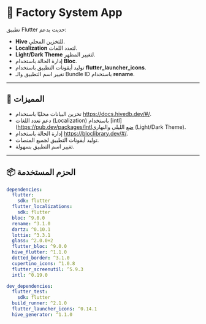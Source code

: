 # 📱 Factory System App 
تطبيق Flutter حديث يدعم:
- **Hive** للتخزين المحلي.
- **Localization** لتعدد اللغات.
- **Light/Dark Theme** لتغيير المظهر.
- إدارة الحالة باستخدام **Bloc**.
- توليد أيقونات التطبيق باستخدام **flutter_launcher_icons**.
- تغيير اسم التطبيق والـ Bundle ID باستخدام **rename**.

---

## 🚀 المميزات
- تخزين البيانات محليًا باستخدام https://docs.hivedb.dev/#/.
- دعم تعدد اللغات (Localization) باستخدام [intl](https://pub.dev/packages/intlضع الليلي والنهاري (Light/Dark Theme).
- إدارة الحالة باستخدام https://bloclibrary.dev/#/.
- توليد أيقونات التطبيق لجميع المنصات.
- تغيير اسم التطبيق بسهولة.

---

## 📦 الحزم المستخدمة
```yaml
dependencies:
  flutter:
    sdk: flutter
  flutter_localizations:
    sdk: flutter
  bloc: ^9.0.0
  rename: ^3.1.0
  dartz: ^0.10.1
  lottie: ^3.3.1
  glass: ^2.0.0+2
  flutter_bloc: ^9.0.0
  hive_flutter: ^1.1.0
  dotted_border: ^3.1.0
  cupertino_icons: ^1.0.8
  flutter_screenutil: ^5.9.3
  intl: ^0.19.0

dev_dependencies:
  flutter_test:
    sdk: flutter
  build_runner: ^2.1.0
  flutter_launcher_icons: ^0.14.1
  hive_generator: ^1.1.0
